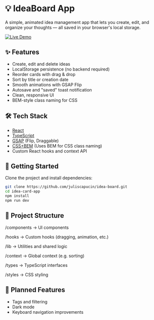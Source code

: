 # 💡 IdeaBoard App

A simple, animated idea management app that lets you create, edit, and organize your thoughts — all saved in your browser's local storage.

[![Live Demo](https://img.shields.io/badge/Live%20Demo-646CFF)](https://juliscapucin-idea-board.vercel.app/)

## ✨ Features

- Create, edit and delete ideas
- LocalStorage persistence (no backend required)
- Reorder cards with drag & drop
- Sort by title or creation date
- Smooth animations with GSAP Flip
- Autosave and "saved" toast notification
- Clean, responsive UI
- BEM-style class naming for CSS

## 🛠 Tech Stack

- [React](https://reactjs.org/)
- [TypeScript](https://www.typescriptlang.org/)
- [GSAP](https://greensock.com/gsap/) (Flip, Draggable)
- [CSS+BEM](https://getbem.com/) (Uses BEM for CSS class naming)
- Custom React hooks and context API

## 🚀 Getting Started

Clone the project and install dependencies:

```bash
git clone https://github.com/juliscapucin/idea-board.git
cd idea-card-app
npm install
npm run dev
```

## 📁 Project Structure

/components → UI components

/hooks → Custom hooks (dragging, animation, etc.)

/lib → Utilities and shared logic

/context → Global context (e.g. sorting)

/types → TypeScript interfaces

/styles → CSS styling

## 🔮 Planned Features

- Tags and filtering
- Dark mode
- Keyboard navigation improvements

